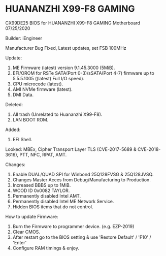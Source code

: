 # HUANANZHI X99-F8 GAMING
  CX99DE25 BIOS for HUANANZHI X99-F8 GAMING Motherboard 07/25/2020

  Builder: iEngineer

  Manufacturer Bug Fixed, Latest updates, set FSB 100MHz

  Update:
1) ME Firmware (latest) version 9.1.45.3000 (5MiB).
2) EFI/OROM for RSTe SATA(Port 0-3)/sSATA(Port 4-7) firmware up to 5.5.5.1005 ((latest) Full I/O speed).
3) CPU microcode (latest).
4) AMI NVMe firmware (latest).
5) DMI Data.

  Deleted:
1) All trash (Unrelated to Huananzhi X99-F8).
2) LAN BOOT ROM.

  Added:
1) EFI Shell.

  Looked:
MBEx, Cipher Transport Layer TLS (CVE-2017-5689 & CVE-2018-3616), PTT, NFC, RPAT, AMT.

  Changes:
1) Enable DUAL/QUAD SPI for Winbond 25Q128FVSG & 25Q128JVSQ.
2) Changes Master Acces from Debug/Manufacturing to Production.
3) Increased BBBS up to 1MiB.
4) WCOD ID 0x0082 TAYLOR.
5) Permanently disabled Intel AMT.
6) Permanently disabled Intel ME Network Service.
7) Hidden BIOS items that do not control.

  How to update Firmware:
1) Burn the Firmware to programmer device. (e.g. EZP-2019)
2) Clear CMOS.
3) After restart go to the BIOS setting & use 'Restore Default' / 'F10' / 'Enter'
4) Configure RAM timings & enjoy.
